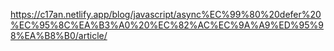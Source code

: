 https://c17an.netlify.app/blog/javascript/async%EC%99%80%20defer%20%EC%95%8C%EA%B3%A0%20%EC%82%AC%EC%9A%A9%ED%95%98%EA%B8%B0/article/